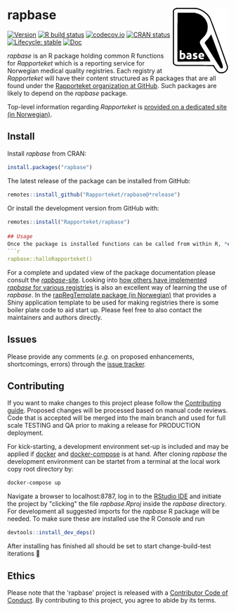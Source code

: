 # rapbase <img src="man/figures/logo.svg" align="right" height="150" />

<!-- badges: start -->
[![Version](https://img.shields.io/github/v/release/rapporteket/rapbase?sort=semver)](https://github.com/rapporteket/rapbase/releases)
[![R build status](https://github.com/Rapporteket/rapbase/workflows/R-CMD-check/badge.svg)](https://github.com/Rapporteket/rapbase/actions)
[![codecov.io](https://codecov.io/github/Rapporteket/rapbase/rapbase.svg?branch=master)](https://codecov.io/github/Rapporteket/rapbase?branch=master)
[![CRAN status](https://www.r-pkg.org/badges/version/rapbase)](https://CRAN.R-project.org/package=rapbase)
[![Lifecycle: stable](https://img.shields.io/badge/lifecycle-stable-green.svg)](https://lifecycle.r-lib.org/articles/stages.html)
[![Doc](https://img.shields.io/badge/Doc--grey.svg)](https://rapporteket.github.io/rapbase/)
<!-- badges: end -->

*rapbase* is an R package holding common R functions for *Rapporteket* which is a reporting service for Norwegian medical quality registries. Each registry at *Rapporteket* will have their content structured as R packages that are all found under the [Rapporteket organization at GitHub](https://github.com/Rapporteket). Such packages are likely to depend on the *rapbase* package.

Top-level information regarding *Rapporteket* is [provided on a dedicated site (in Norwegian)](https://rapporteket.github.io/rapporteket/).

## Install
Install *rapbase* from CRAN:
```r
install.packages("rapbase")
```

The latest release of the package can be installed from GitHub:
```r
remotes::install_github("Rapporteket/rapbase@*release")
```

Or install the development version from GitHub with:
```r
remotes::install("Rapporteket/rapbase")

## Usage
Once the package is installed functions can be called from within R, *e.g.*:
```r
rapbase::halloRapporteket()
```
For a complete and updated view of the package documentation please consult the [*rapbase*-site](https://rapporteket.github.io/rapbase/index.html). Looking into [how others have implemented *rapbase* for various registries](https://github.com/Rapporteket) is also an excellent way of learning the use of *rapbase*. In the [rapRegTemplate package (in Norwegian)](https://github.com/Rapporteket/rapRegTemplate) that provides a Shiny application template to be used for making registries there is some boiler plate code to aid start up. Please feel free to also contact the maintainers and authors directly. 

## Issues
Please provide any comments (*e.g.* on proposed enhancements, shortcomings, errors) through the [issue tracker](https://github.com/Rapporteket/rapbase/issues).

## Contributing
If you want to make changes to this project please follow the [Contributing guide](https://rapporteket.github.io/rapbase/CONTRIBUTING.html). Proposed changes will be processed based on manual code reviews. Code that is accepted will be merged into the main branch and used for full scale TESTING and QA prior to making a release for PRODUCTION deployment.

For kick-starting, a development environment set-up is included and may be applied if [docker](https://docs.docker.com/get-docker/) and [docker-compose](https://docs.docker.com/compose/install/) is at hand. After cloning *rapbase* the development environment can be startet from a terminal at the local work copy root directory by:
```bash
docker-compose up
```
Navigate a browser to localhost:8787, log in to the [RStudio IDE](https://posit.co/products/open-source/rstudio/) and initiate the project by "clicking" the file *rapbase.Rproj* inside the *rapbase* directory. For development all suggested imports for the *rapbase* R package will be needed. To make sure these are installed use the R Console and run
```r
devtools::install_dev_deps()
```
After installing has finished all should be set to start change-build-test iterations :rocket:

## Ethics
Please note that the 'rapbase' project is released with a
[Contributor Code of Conduct](http://rapporteket.github.io/rapbase/CODE_OF_CONDUCT.html).
By contributing to this project, you agree to abide by its terms.
